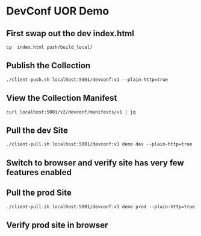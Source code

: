 # DevConf UOR Demo

## First swap out the dev index.html
`cp  index.html push/build_local/`

## Publish the Collection 
`./client-push.sh localhost:5001/devconf:v1 --plain-http=true`

## View the Collection Manifest
`curl localhost:5001/v2/devconf/manifests/v1 | jq`

## Pull the dev Site
`./client-pull.sh localhost:5001/devconf:v1 demo dev --plain-http=true`

## Switch to browser and verify site has very few features enabled

## Pull the prod Site
`./client-pull.sh localhost:5001/devconf:v1 demo prod --plain-http=true`

## Verify prod site in browser

